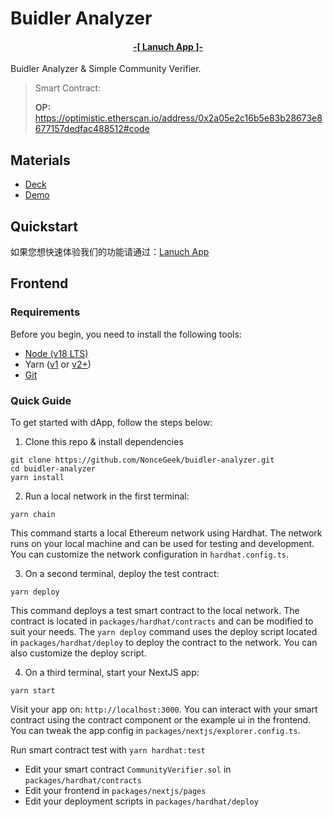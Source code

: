 # Buidler Analyzer

<h4 align="center">
  <a href="https://buidler-analyzer.rootmud.xyz"> -[ Lanuch App ]- </a>
</h4>



Buidler Analyzer & Simple Community Verifier.

> Smart Contract:
>
> **OP:** https://optimistic.etherscan.io/address/0x2a05e2c16b5e83b28673e8677157dedfac488512#code

## Materials

* [Deck](./deck.pdf)
* [Demo](https://buidler-analyzer.rootmud.xyz)

## Quickstart

如果您想快速体验我们的功能请通过：<a href="https://buidler-analyzer.rootmud.xyz">Lanuch App</a>

## Frontend
### Requirements

Before you begin, you need to install the following tools:

- [Node (v18 LTS)](https://nodejs.org/en/download/)
- Yarn ([v1](https://classic.yarnpkg.com/en/docs/install/) or [v2+](https://yarnpkg.com/getting-started/install))
- [Git](https://git-scm.com/downloads)

### Quick Guide

To get started with dApp, follow the steps below:

1. Clone this repo & install dependencies

```
git clone https://github.com/NonceGeek/buidler-analyzer.git
cd buidler-analyzer
yarn install
```

2. Run a local network in the first terminal:

```
yarn chain
```

This command starts a local Ethereum network using Hardhat. The network runs on your local machine and can be used for testing and development. You can customize the network configuration in `hardhat.config.ts`.

3. On a second terminal, deploy the test contract:

```
yarn deploy
```

This command deploys a test smart contract to the local network. The contract is located in `packages/hardhat/contracts` and can be modified to suit your needs. The `yarn deploy` command uses the deploy script located in `packages/hardhat/deploy` to deploy the contract to the network. You can also customize the deploy script.

4. On a third terminal, start your NextJS app:

```
yarn start
```

Visit your app on: `http://localhost:3000`. You can interact with your smart contract using the contract component or the example ui in the frontend. You can tweak the app config in `packages/nextjs/explorer.config.ts`.

Run smart contract test with `yarn hardhat:test`

- Edit your smart contract `CommunityVerifier.sol` in `packages/hardhat/contracts`
- Edit your frontend in `packages/nextjs/pages`
- Edit your deployment scripts in `packages/hardhat/deploy`


